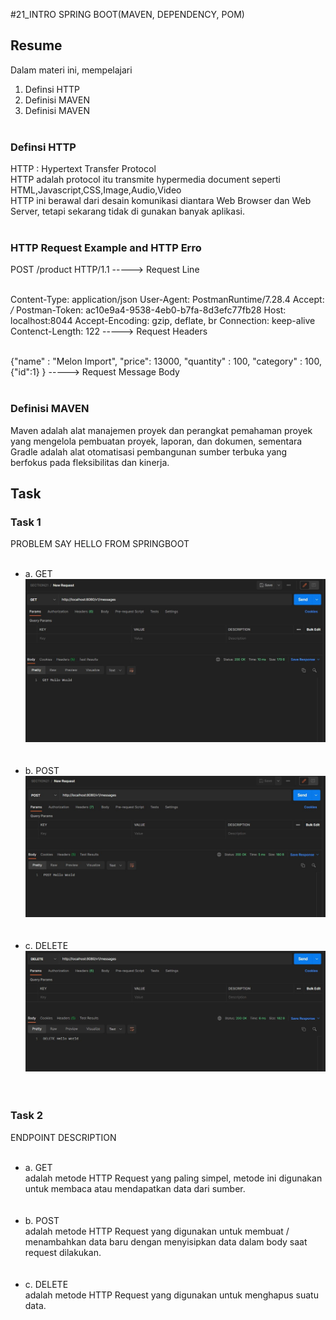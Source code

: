#21_INTRO SPRING BOOT(MAVEN, DEPENDENCY, POM)

## Resume

Dalam materi ini, mempelajari <br />

1. Definsi HTTP <br />
2. Definisi MAVEN<br />
3. Definisi MAVEN<br /><br />

### Definsi HTTP

HTTP : Hypertext Transfer Protocol <br />
HTTP adalah protocol itu transmite hypermedia document seperti HTML,Javascript,CSS,Image,Audio,Video<br />
HTTP ini berawal dari desain komunikasi diantara Web Browser dan Web Server, tetapi
sekarang tidak di gunakan banyak aplikasi.<br /><br />

### HTTP Request Example and HTTP Erro <br>

POST /product HTTP/1.1 -----> Request Line <br /><br />

Content-Type: application/json
User-Agent: PostmanRuntime/7.28.4
Accept: _/_
Postman-Token: ac10e9a4-9538-4eb0-b7fa-8d3efc77fb28
Host: localhost:8044
Accept-Encoding: gzip, deflate, br
Connection: keep-alive
Contenct-Length: 122 -----> Request Headers <br /><br />

{"name" : "Melon Import",
"price": 13000,
"quantity" : 100,
"category" : 100,
{"id":1}
} -----> Request Message Body <br /><br />

### Definisi MAVEN

Maven adalah alat manajemen proyek dan perangkat pemahaman proyek yang mengelola pembuatan proyek, laporan, dan dokumen, sementara Gradle adalah alat otomatisasi pembangunan sumber terbuka yang berfokus pada fleksibilitas dan kinerja.

## Task

### Task 1

PROBLEM SAY HELLO FROM SPRINGBOOT<br /><br />

- a. GET <br />
  ![CODE-JSON-NO-2](<https://github.com/hafidzencis/java_muhammad-hafidz-febriansyah/blob/master/21_Intro%20Spring%20Boot%20(Maven%2C%20Dependency%2C%20Pom)/screenshot/GET.JPG>)<br /><br/><br />
- b. POST <br />
  ![CODE-JSON-NO-2](<https://github.com/hafidzencis/java_muhammad-hafidz-febriansyah/blob/master/21_Intro%20Spring%20Boot%20(Maven%2C%20Dependency%2C%20Pom)/screenshot/POST.JPG>)<br /><br/><br />
- c. DELETE <br />
  ![CODE-JSON-NO-2](<https://github.com/hafidzencis/java_muhammad-hafidz-febriansyah/blob/master/21_Intro%20Spring%20Boot%20(Maven%2C%20Dependency%2C%20Pom)/screenshot/DELETE.JPG>)<br /><br/><br />

### Task 2

ENDPOINT DESCRIPTION<br /><br />

- a. GET <br />
  adalah metode HTTP Request yang paling simpel, metode ini digunakan untuk membaca atau mendapatkan data dari sumber.<br /><br/><br />
- b. POST <br />
  adalah metode HTTP Request yang digunakan untuk membuat / menambahkan data baru dengan menyisipkan data dalam body saat request dilakukan.<br /><br/><br />
- c. DELETE <br />
  adalah metode HTTP Request yang digunakan untuk menghapus suatu data.<br /><br/><br />
